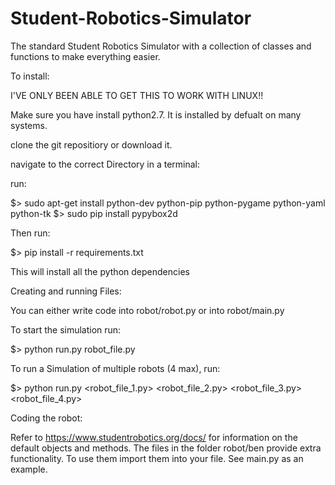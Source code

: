# Student-Robotics-Simulator
The standard Student Robotics Simulator with a collection of classes and functions to make everything easier.

To install:

I'VE ONLY BEEN ABLE TO GET THIS TO WORK WITH LINUX!!

Make sure you have install python2.7. It is installed by defualt on many systems.

clone the git repositiory or download it.

navigate to the correct Directory in a terminal:


run:

$> sudo apt-get install python-dev python-pip python-pygame python-yaml python-tk
$> sudo pip install pypybox2d

Then run:


$> pip install -r requirements.txt

This will install all the python dependencies




Creating and running Files:

You can either write code into robot/robot.py or into robot/main.py

To start the simulation run:

$> python run.py robot_file.py

To run a Simulation of multiple robots (4 max), run:

$> python run.py <robot_file_1.py> <robot_file_2.py> <robot_file_3.py> <robot_file_4.py>



Coding the robot:

Refer to https://www.studentrobotics.org/docs/ for information on the default objects and methods.
The files in the folder robot/ben provide extra functionality. To use them import them into your file. See main.py as an example.



